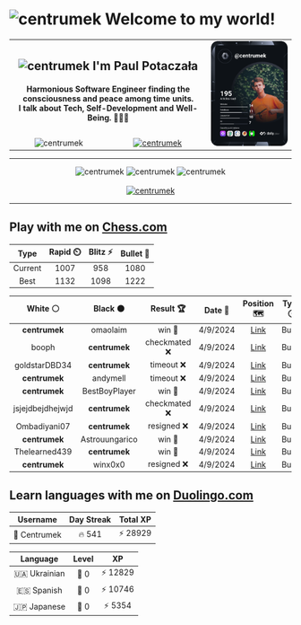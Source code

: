 <h1>
  <img
    src="https://emojis.slackmojis.com/emojis/images/1531849430/4246/blob-sunglasses.gif"
    width="30"
    alt="centrumek"
  />
  Welcome to my world!
</h1>

<table>
  <tbody>
    <tr>
      <td align="center" width="70%" colspan="2">
        <h2>
          <img
            src="https://raw.githubusercontent.com/MartinHeinz/MartinHeinz/master/wave.gif"
            width="30px"
            alt="centrumek"
          />
          I'm Paul Potaczała
        </h2>
        <h4>
          Harmonious Software Engineer finding the consciousness and peace among time units.
          <br/>
          I talk about Tech, Self-Development and Well-Being. 🌿🧘🚀
        </h4>
      </td>
      <td width="30%" rowspan="2">
        <a href="https://app.daily.dev/centrumek">
          <img
            src="./devcard.svg"
            alt="centrumek"
          />
        </a>
      </td>
    </tr>
    <tr align="center">
      <td>
        <img
          src="https://komarev.com/ghpvc/?username=centrumek&label=visitors&color=0e75b6&style=flat"
          alt="centrumek"
        >
      </td>
      <td>
        <a href="https://stackoverflow.com/users/14496012/centrumek">
          <img
            src="https://stackoverflow.com/users/flair/14496012.png?theme=dark"
            alt="centrumek"
          >
        </a>
      </td>
    </tr>
  </tbody>
</table>

---
<div align="center">
  <img 
    src="https://github-readme-stats.vercel.app/api?username=centrumek&show_icons=true&count_private=true&theme=dark&hide_border=true&hide=issues,contribs&bg_color=00000000"
    alt="centrumek"
  />
  <img
    src="https://github-readme-stats.vercel.app/api/top-langs/?username=centrumek&layout=compact&hide_border=true&theme=dark&bg_color=00000000&langs_count=6&exclude_repo=air-statistic-app"
    alt="centrumek"
  />
  <img 
    src="https://github-readme-streak-stats.herokuapp.com?user=centrumek&theme=dark&hide_border=true&background=FFFFFF00"
    alt="centrumek"
  />
  <br/>
  <br/>
  <a href="https://www.buymeacoffee.com/centrumek">
    <img
      src="https://cdn.buymeacoffee.com/buttons/v2/default-orange.png"
      height="50"
      width="210"
      alt="centrumek"
    />
  </a>
</div>

---

## Play with me on [Chess.com](https://www.chess.com/member/centrumek)

<div align="center">
<!--START_SECTION:chessStats-->
<!-- Automatically generated with https://github.com/Balastrong/chess-stats-action -->

| Type | Rapid ⏲️ | Blitz ⚡ | Bullet 🔫 |
|:---:|:---:|:---:|:---:|
| Current | 1007 | 958 | 1080 |
| Best | 1132 | 1098 | 1222 |

| White ⚪ | Black ⚫ | Result 🏆 | Date 📅 | Position 🗺️ | Type 🕕 |
|:---:|:---:|:---:|:---:|:---:|:---:|
| **centrumek** | omaolaim | win 🥇 | 4/9/2024 | <a href="http://www.ee.unb.ca/cgi-bin/tervo/fen.pl?select=2r4r/p3R1kb/7p/4R1p1/2P5/1P4P1/P6P/6K1 b - -">Link</a> | Bullet |
| booph | **centrumek** | checkmated ❌ | 4/9/2024 | <a href="http://www.ee.unb.ca/cgi-bin/tervo/fen.pl?select=8/8/8/8/5KP1/5B2/5Q1R/5k2 b - -">Link</a> | Bullet |
| goldstarDBD34 | **centrumek** | timeout ❌ | 4/9/2024 | <a href="http://www.ee.unb.ca/cgi-bin/tervo/fen.pl?select=r2k4/5R2/4p1R1/pp2P3/2pP1KP1/2P4P/PP6/8 b - -">Link</a> | Bullet |
| **centrumek** | andymell | timeout ❌ | 4/9/2024 | <a href="http://www.ee.unb.ca/cgi-bin/tervo/fen.pl?select=4r2k/1p4pP/p4p2/2p3qP/P2p4/1P1Pn3/4PR2/R2Q1K2 w - -">Link</a> | Bullet |
| **centrumek** | BestBoyPlayer | win 🥇 | 4/9/2024 | <a href="http://www.ee.unb.ca/cgi-bin/tervo/fen.pl?select=6k1/6pp/5p2/5P2/3p1PK1/Rr6/1q5P/8 b - -">Link</a> | Bullet |
| jsjejdbejdhejwjd | **centrumek** | checkmated ❌ | 4/9/2024 | <a href="http://www.ee.unb.ca/cgi-bin/tervo/fen.pl?select=4R2k/Q6p/8/p2p2p1/3P4/2P3P1/P2n1P1P/6K1 b - -">Link</a> | Bullet |
| Ombadiyani07 | **centrumek** | resigned ❌ | 4/9/2024 | <a href="http://www.ee.unb.ca/cgi-bin/tervo/fen.pl?select=8/8/8/1Q6/8/8/1k3PPP/4R1K1 b - -">Link</a> | Bullet |
| **centrumek** | Astrouungarico | win 🥇 | 4/9/2024 | <a href="http://www.ee.unb.ca/cgi-bin/tervo/fen.pl?select=6k1/6pp/6p1/p1p3P1/P1Pr4/1P6/2K4P/3R4 b - -">Link</a> | Bullet |
| Thelearned439 | **centrumek** | win 🥇 | 4/9/2024 | <a href="http://www.ee.unb.ca/cgi-bin/tervo/fen.pl?select=8/8/2R2pk1/7p/3K2rP/8/8/8 w - -">Link</a> | Bullet |
| **centrumek** | winx0x0 | resigned ❌ | 4/9/2024 | <a href="http://www.ee.unb.ca/cgi-bin/tervo/fen.pl?select=r5k1/ppp2ppp/2n2n2/1bPN4/8/P4P2/4rKPP/7R w - -">Link</a> | Bullet |

<!--END_SECTION:chessStats-->
</div>

## Learn languages with me on [Duolingo.com](https://www.duolingo.com/profile/Centrumek)

<div align="center">
<!--START_SECTION:duolingoStats-->
<!-- Automatically generated with https://github.com/centrumek/duolingo-readme-stats-->

| Username | Day Streak | Total XP |
|:---:|:---:|:---:|
| 👤 Centrumek | 🔥 541 | ⚡ 28929 |

| Language | Level | XP |
|:---:|:---:|:---:|
| 🇺🇦 Ukrainian | 👑 0 | ⚡ 12829 |
| 🇪🇸 Spanish | 👑 0 | ⚡ 10746 |
| 🇯🇵 Japanese | 👑 0 | ⚡ 5354 |

<!--END_SECTION:duolingoStats-->
</div>
<!--
**centrumek/centrumek** is a ✨ _special_ ✨ repository because its `README.md` (this file) appears on your GitHub profile.

Here are some ideas to get you started:

- 🔭 I’m currently working on ...
- 🌱 I’m currently learning ...
- 👯 I’m looking to collaborate on ...
- 🤔 I’m looking for help with ...
- 💬 Ask me about ...
- 📫 How to reach me: ...
- 😄 Pronouns: ...
- ⚡ Fun fact: ...
-->
